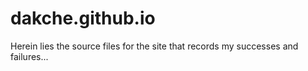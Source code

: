 # dakche.github.io
Herein lies the source files for the site that records my successes and failures...
